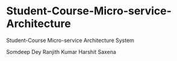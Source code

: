 # Student-Course-Micro-service-Architecture
Student-Course Micro-service Architecture System


Somdeep Dey
Ranjith Kumar
Harshit Saxena
